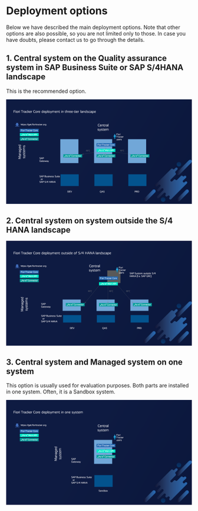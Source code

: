 # Deployment options
Below we have described the main deployment options. Note that other options are also possible, so you are not limited only to those. In case you have doubts, please contact us to go through the details.

## 1. Central system on the Quality assurance system in SAP Business Suite or SAP S/4HANA landscape

This is the recommended option.

![](res/opt1.png)

## 2. Central system on system outside the S/4 HANA landscape

![](res/opt2.png)

## 3. Central system and Managed system on one system

This option is usually used for evaluation purposes. Both parts are installed in one system. Often, it is a Sandbox system.

![](res/opt3.png)